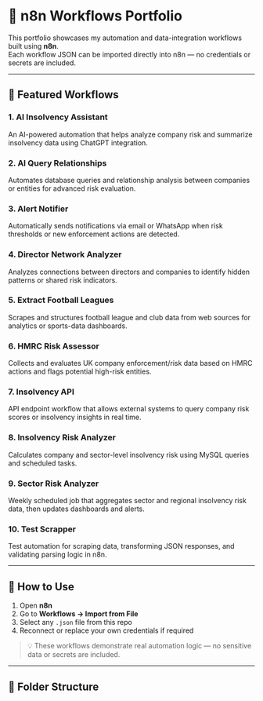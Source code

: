 # 🧠 n8n Workflows Portfolio

This portfolio showcases my automation and data-integration workflows built using **n8n**.  
Each workflow JSON can be imported directly into n8n — no credentials or secrets are included.

---

## 🚀 Featured Workflows

### 1. AI Insolvency Assistant
An AI-powered automation that helps analyze company risk and summarize insolvency data using ChatGPT integration.

### 2. AI Query Relationships
Automates database queries and relationship analysis between companies or entities for advanced risk evaluation.

### 3. Alert Notifier
Automatically sends notifications via email or WhatsApp when risk thresholds or new enforcement actions are detected.

### 4. Director Network Analyzer
Analyzes connections between directors and companies to identify hidden patterns or shared risk indicators.

### 5. Extract Football Leagues
Scrapes and structures football league and club data from web sources for analytics or sports-data dashboards.

### 6. HMRC Risk Assessor
Collects and evaluates UK company enforcement/risk data based on HMRC actions and flags potential high-risk entities.

### 7. Insolvency API
API endpoint workflow that allows external systems to query company risk scores or insolvency insights in real time.

### 8. Insolvency Risk Analyzer
Calculates company and sector-level insolvency risk using MySQL queries and scheduled tasks.

### 9. Sector Risk Analyzer
Weekly scheduled job that aggregates sector and regional insolvency risk data, then updates dashboards and alerts.

### 10. Test Scrapper
Test automation for scraping data, transforming JSON responses, and validating parsing logic in n8n.

---

## 🧩 How to Use

1. Open **n8n**
2. Go to **Workflows → Import from File**
3. Select any `.json` file from this repo
4. Reconnect or replace your own credentials if required

> 💡 These workflows demonstrate real automation logic — no sensitive data or secrets are included.

---

## 📁 Folder Structure
